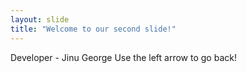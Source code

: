 ```yaml
---
layout: slide
title: "Welcome to our second slide!"
---
```

Developer - Jinu George
Use the left arrow to go back!
